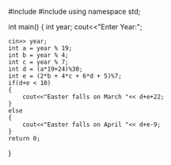 #include <iostream>
#include<cmath>
using namespace std;

int main() {
	int year;
	cout<<"Enter Year:";

	cin>> year;
	int a = year % 19;
	int b = year % 4;
	int c = year % 7;
	int d = (a*19+24)%30;
	int e = (2*b + 4*c + 6*d + 5)%7;
	if(d+e < 10)
	{
		cout<<"Easter falls on March "<< d+e+22;
	}
	else
	{
		cout<<"Easter falls on April "<< d+e-9;
	}
	return 0;
}
